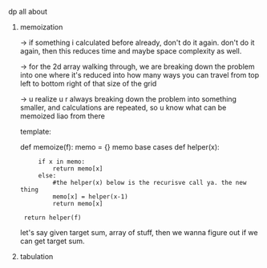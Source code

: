 dp all about

1. memoization

    -> if something i calculated before already, don't do it again. don't do it again, then this reduces time and maybe space complexity as well.

    -> for the 2d array walking through, we are breaking down the problem into one where it's reduced into how many ways you can travel from top left to bottom right of that size of the grid
    
    -> u realize u r always breaking down the problem into something smaller, and calculations are repeated, so u know what can be memoized liao from there


    template:

    def memoize(f):
        memo = {}
        memo base cases
        def helper(x):

            if x in memo:
                return memo[x]
            else:
                #the helper(x) below is the recurisve call ya. the new thing
                memo[x] = helper(x-1)
                return memo[x]

        return helper(f)



    let's say given target sum, array of stuff, then we wanna figure out if we can get target sum.

    



2. tabulation